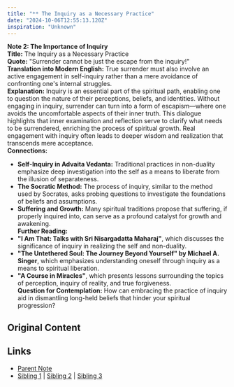 ```yaml
---
title: "** The Inquiry as a Necessary Practice"
date: "2024-10-06T12:55:13.120Z"
inspiration: "Unknown"
---
```


  

**Note 2: The Importance of Inquiry**  
**Title:** The Inquiry as a Necessary Practice  
**Quote:** "Surrender cannot be just the escape from the inquiry!"  
**Translation into Modern English:** True surrender must also involve an active engagement in self-inquiry rather than a mere avoidance of confronting one's internal struggles.  
**Explanation:** Inquiry is an essential part of the spiritual path, enabling one to question the nature of their perceptions, beliefs, and identities. Without engaging in inquiry, surrender can turn into a form of escapism—where one avoids the uncomfortable aspects of their inner truth. This dialogue highlights that inner examination and reflection serve to clarify what needs to be surrendered, enriching the process of spiritual growth. Real engagement with inquiry often leads to deeper wisdom and realization that transcends mere acceptance.  
**Connections:**  
- **Self-Inquiry in Advaita Vedanta:** Traditional practices in non-duality emphasize deep investigation into the self as a means to liberate from the illusion of separateness.  
- **The Socratic Method:** The process of inquiry, similar to the method used by Socrates, asks probing questions to investigate the foundations of beliefs and assumptions.  
- **Suffering and Growth:** Many spiritual traditions propose that suffering, if properly inquired into, can serve as a profound catalyst for growth and awakening.  
**Further Reading:**  
- **"I Am That: Talks with Sri Nisargadatta Maharaj"**, which discusses the significance of inquiry in realizing the self and non-duality.  
- **"The Untethered Soul: The Journey Beyond Yourself" by Michael A. Singer**, which emphasizes understanding oneself through inquiry as a means to spiritual liberation.  
- **"A Course in Miracles"**, which presents lessons surrounding the topics of perception, inquiry of reality, and true forgiveness.  
**Question for Contemplation:** How can embracing the practice of inquiry aid in dismantling long-held beliefs that hinder your spiritual progression?  


## Original Content



## Links

- [Parent Note](/parent-note.md)
- [Sibling 1](/zettel1.md) | [Sibling 2](/zettel2.md) | [Sibling 3](/zettel3.md)
